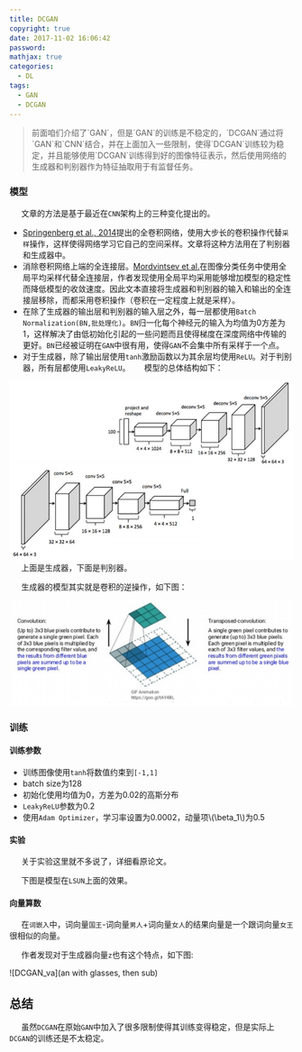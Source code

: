 ```yaml
---
title: DCGAN
copyright: true
date: 2017-11-02 16:06:42
password:
mathjax: true
categories:
  - DL
tags:
  - GAN
  - DCGAN
---
```


<blockquote>前面咱们介绍了`GAN`，但是`GAN`的训练是不稳定的，`DCGAN`通过将`GAN`和`CNN`结合，并在上面加入一些限制，使得`DCGAN`训练较为稳定，并且能够使用`DCGAN`训练得到好的图像特征表示，然后使用网络的生成器和判别器作为特征抽取用于有监督任务。</blockquote>

<!--more-->

### 模型

&ensp;&ensp;&ensp;文章的方法是基于最近在`CNN`架构上的三种变化提出的。

* [Springenberg et al., 2014](https://arxiv.org/abs/1412.6806)提出的全卷积网络，使用大步长的卷积操作代替`采样`操作，这样使得网络学习它自己的空间采样。文章将这种方法用在了判别器和生成器中。
* 消除卷积网络上端的全连接层。[Mordvintsev et al.](https://research.googleblog.com/2015/06/inceptionism-going-deeper-into-neural.html)在图像分类任务中使用全局平均采样代替全连接层，作者发现使用全局平均采用能够增加模型的稳定性而降低模型的收敛速度。因此文本直接将生成器和判别器的输入和输出的全连接层移除，而都采用卷积操作（卷积在一定程度上就是采样）。
* 在除了生成器的输出层和判别器的输入层之外，每一层都使用`Batch Normalization(BN,批处理化)`。`BN`归一化每个神经元的输入为均值为0方差为1，这样解决了由低初始化引起的一些问题而且使得梯度在深度网络中传输的更好。`BN`已经被证明在`GAN`中很有用，使得`GAN`不会集中所有采样于一个点。
* 对于生成器，除了输出层使用`tanh`激励函数以为其余层均使用`ReLU`。对于判别器，所有层都使用`LeakyReLU`。
&ensp;&ensp;&ensp;模型的总体结构如下：

![DCGAN_model](https://github.com/BlasphemyAngels/MarkDownPhotos/blob/master/DCGAN_model.png?raw=true)
&ensp;&ensp;&ensp;上面是生成器，下面是判别器。

&ensp;&ensp;&ensp;生成器的模型其实就是卷积的逆操作，如下图：

![DCGAN_dcnn](https://github.com/BlasphemyAngels/MarkDownPhotos/blob/master/DCGAN_dcnn.png?raw=true)

### 训练

#### 训练参数
* 训练图像使用`tanh`将数值约束到`[-1,1]`
* batch size为128
* 初始化使用均值为0，方差为0.02的高斯分布
* `LeakyReLU`参数为0.2
* 使用`Adam Optimizer`，学习率设置为0.0002，动量项\\(\beta\_1\\)为0.5

#### 实验

&ensp;&ensp;&ensp;关于实验这里就不多说了，详细看原论文。

&ensp;&ensp;&ensp;下图是模型在`LSUN`上面的效果。

#### 向量算数

&ensp;&ensp;&ensp;在`词嵌入`中，词向量`国王`-词向量`男人`+词向量`女人`的结果向量是一个跟词向量`女王`很相似的向量。

&ensp;&ensp;&ensp;作者发现对于生成器向量`z`也有这个特点，如下图:

![DCGAN_va](an with glasses, then sub)

## 总结

&ensp;&ensp;&ensp;虽然`DCGAN`在原始`GAN`中加入了很多限制使得其训练变得稳定，但是实际上`DCGAN`的训练还是不太稳定。
